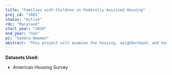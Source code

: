 ```yaml
---
title: "Families with Children in Federally Assisted Housing"
proj_id: "1881"
status: "Active"
rdc: "Maryland"
start_year: "2020"
end_year: "nan"
pi: "Sandra Newman"
abstract: "This project will examine the housing, neighborhood, and housing market conditions of families with children living in federally assisted housing compared with similar families with children who do not receive housing assistance. Analysis will include difference in means across major subgroups (e.g., family size, income), and multivariate analysis predicting housing, neighborhood, and market characteristics of the assisted and unassisted samples separately to test whether there are differences in predictors of these outcomes. We will also test models that pool the assisted and unassisted groups to observe whether living in assisted housing has a large and significant effect on housing, neighborhood, and housing market outcomes."
---
```


**Datasets Used:**

  - American Housing Survey 

